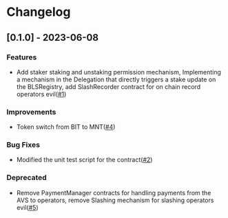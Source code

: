 # Changelog
## [0.1.0] - 2023-06-08

### Features
- Add staker staking and unstaking permission mechanism, Implementing a mechanism in the Delegation that directly triggers a stake update on the BLSRegistry, add SlashRecorder contract for on chain record operators evil([#1](https://github.com/mantlenetworkio/eignlayr-contracts/pull/1))

### Improvements
- Token switch from BIT to MNT([#4](https://github.com/mantlenetworkio/eignlayr-contracts/pull/4))

### Bug Fixes
- Modified the unit test script for the contract([#2](https://github.com/mantlenetworkio/eignlayr-contracts/pull/2))

### Deprecated
- Remove PaymentManager contracts for handling payments from the AVS to operators, remove Slashing mechanism for slashing operators evil([#5](https://github.com/mantlenetworkio/eignlayr-contracts/pull/5))